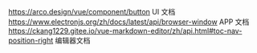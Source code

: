 https://arco.design/vue/component/button UI 文档
https://www.electronjs.org/zh/docs/latest/api/browser-window APP 文档
https://ckang1229.gitee.io/vue-markdown-editor/zh/api.html#toc-nav-position-right 编辑器文档
